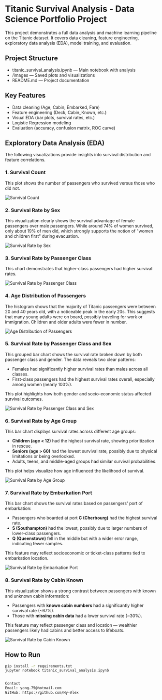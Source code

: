 # Titanic Survival Analysis - Data Science Portfolio Project

This project demonstrates a full data analysis and machine learning pipeline on the Titanic dataset. It covers data cleaning, feature engineering, exploratory data analysis (EDA), model training, and evaluation.

## Project Structure

- titanic_survival_analysis.ipynb — Main notebook with analysis
- /images — Saved plots and visualizations
- README.md — Project documentation

## Key Features

- Data cleaning (Age, Cabin, Embarked, Fare)
- Feature engineering (Deck, Cabin_Known, etc.)
- Visual EDA (bar plots, survival rates, etc.)
- Logistic Regression modeling
- Evaluation (accuracy, confusion matrix, ROC curve)

## Exploratory Data Analysis (EDA)

The following visualizations provide insights into survival distribution and feature correlations.

### 1. Survival Count

This plot shows the number of passengers who survived versus those who did not.

![Survival Count](images/survival_count.png)

### 2. Survival Rate by Sex

This visualization clearly shows the survival advantage of female passengers over male passengers. While around 74% of women survived, only about 19% of men did, which strongly supports the notion of "women and children first" during evacuation.

![Survival Rate by Sex](images/survival_by_sex.png)


### 3. Survival Rate by Passenger Class

This chart demonstrates that higher-class passengers had higher survival rates.

![Survival Rate by Passenger Class](images/survival_by_pclass.png)

### 4. Age Distribution of Passengers

The histogram shows that the majority of Titanic passengers were between 20 and 40 years old, with a noticeable peak in the early 20s. This suggests that many young adults were on board, possibly traveling for work or immigration. Children and older adults were fewer in number.

![Age Distribution of Passengers](images/age_distribution.png)

### 5. Survival Rate by Passenger Class and Sex

This grouped bar chart shows the survival rate broken down by both passenger class and gender. The data reveals two clear patterns:

- Females had significantly higher survival rates than males across all classes.
- First-class passengers had the highest survival rates overall, especially among women (nearly 100%).

This plot highlights how both gender and socio-economic status affected survival outcomes.

![Survival Rate by Passenger Class and Sex](images/survival_by_class_and_sex.png)

### 6. Survival Rate by Age Group

This bar chart displays survival rates across different age groups:

- **Children (age < 12)** had the highest survival rate, showing prioritization in rescue.
- **Seniors (age > 60)** had the lowest survival rate, possibly due to physical limitations or being overlooked.
- Adults, teens, and middle-aged groups had similar survival probabilities.

This plot helps visualize how age influenced the likelihood of survival.

![Survival Rate by Age Group](images/survival_by_age_group.png)

### 7. Survival Rate by Embarkation Port

This bar chart shows the survival rates based on passengers' port of embarkation:

- Passengers who boarded at port **C (Cherbourg)** had the highest survival rate.
- **S (Southampton)** had the lowest, possibly due to larger numbers of lower-class passengers.
- **Q (Queenstown)** fell in the middle but with a wider error range, indicating fewer samples.

This feature may reflect socioeconomic or ticket-class patterns tied to embarkation location.

![Survival Rate by Embarkation Port](images/survival_by_embarked_port.png)

### 8. Survival Rate by Cabin Known

This visualization shows a strong contrast between passengers with known and unknown cabin information:

- Passengers with **known cabin numbers** had a significantly higher survival rate (~67%).
- Those with **missing cabin data** had a lower survival rate (~30%).

This feature may reflect passenger class and location — wealthier passengers likely had cabins and better access to lifeboats.

![Survival Rate by Cabin Known](images/survival_by_cabin_known.png)


## How to Run

```bash
pip install -r requirements.txt
jupyter notebook titanic_survival_analysis.ipynb


Contact
Email: yong.75@hotmail.com
GitHub: https://github.com/Hy-Alex
